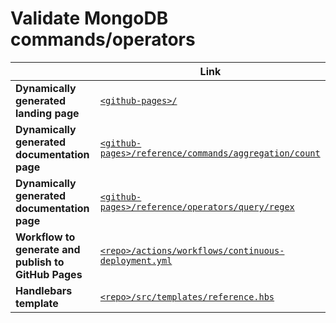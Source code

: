 # Validate MongoDB commands/operators

| | Link |
| --- | --- |
| **Dynamically generated landing page** | [`<github-pages>/`](https://seesharprun-documentdb.github.io/nextjs-docs/) |
| **Dynamically generated documentation page** | [`<github-pages>/reference/commands/aggregation/count`](https://seesharprun-documentdb.github.io/nextjs-docs/reference/commands/aggregation/count) |
| **Dynamically generated documentation page** | [`<github-pages>/reference/operators/query/regex`](https://seesharprun-documentdb.github.io/nextjs-docs/reference/operators/query/regex) |
| **Workflow to generate and publish to GitHub Pages** | [`<repo>/actions/workflows/continuous-deployment.yml`](https://github.com/seesharprun-documentdb/nextjs-docs/actions/workflows/continuous-deployment.yml) |
| **Handlebars template** | [`<repo>/src/templates/reference.hbs`](https://github.com/seesharprun-documentdb/nextjs-docs/blob/main/src/templates/reference.hbs) |
